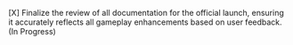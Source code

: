 [X] Finalize the review of all documentation for the official launch, ensuring it accurately reflects all gameplay enhancements based on user feedback. (In Progress)